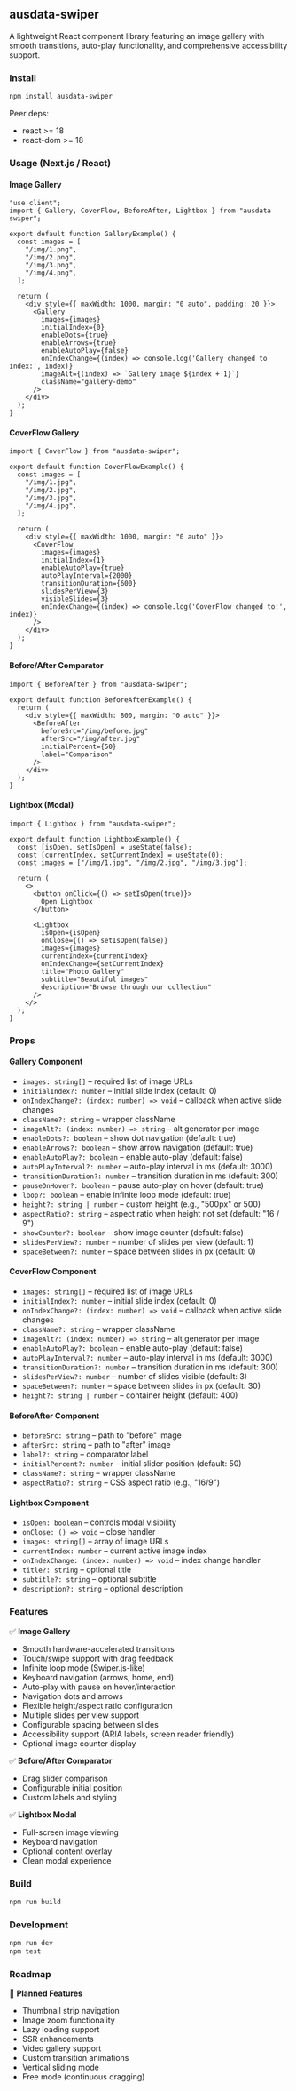 ## ausdata-swiper

A lightweight React component library featuring an image gallery with smooth transitions, auto-play functionality, and comprehensive accessibility support.

### Install

```bash
npm install ausdata-swiper
```

Peer deps:

- react >= 18
- react-dom >= 18

### Usage (Next.js / React)

#### Image Gallery

```tsx
"use client";
import { Gallery, CoverFlow, BeforeAfter, Lightbox } from "ausdata-swiper";

export default function GalleryExample() {
  const images = [
    "/img/1.png",
    "/img/2.png", 
    "/img/3.png",
    "/img/4.png",
  ];

  return (
    <div style={{ maxWidth: 1000, margin: "0 auto", padding: 20 }}>
      <Gallery
        images={images}
        initialIndex={0}
        enableDots={true}
        enableArrows={true}
        enableAutoPlay={false}
        onIndexChange={(index) => console.log('Gallery changed to index:', index)}
        imageAlt={(index) => `Gallery image ${index + 1}`}
        className="gallery-demo"
      />
    </div>
  );
}
```

#### CoverFlow Gallery

```tsx
import { CoverFlow } from "ausdata-swiper";

export default function CoverFlowExample() {
  const images = [
    "/img/1.jpg", 
    "/img/2.jpg", 
    "/img/3.jpg",
    "/img/4.jpg",
  ];

  return (
    <div style={{ maxWidth: 1000, margin: "0 auto" }}>
      <CoverFlow
        images={images}
        initialIndex={1}
        enableAutoPlay={true}
        autoPlayInterval={2000}
        transitionDuration={600}
        slidesPerView={3}
        visibleSlides={3}
        onIndexChange={(index) => console.log('CoverFlow changed to:', index)}
      />
    </div>
  );
}
```

#### Before/After Comparator

```tsx
import { BeforeAfter } from "ausdata-swiper";

export default function BeforeAfterExample() {
  return (
    <div style={{ maxWidth: 800, margin: "0 auto" }}>
      <BeforeAfter 
        beforeSrc="/img/before.jpg" 
        afterSrc="/img/after.jpg" 
        initialPercent={50}
        label="Comparison"
      />
    </div>
  );
}
```

#### Lightbox (Modal)

```tsx
import { Lightbox } from "ausdata-swiper";

export default function LightboxExample() {
  const [isOpen, setIsOpen] = useState(false);
  const [currentIndex, setCurrentIndex] = useState(0);
  const images = ["/img/1.jpg", "/img/2.jpg", "/img/3.jpg"];

  return (
    <>
      <button onClick={() => setIsOpen(true)}>
        Open Lightbox
      </button>
      
      <Lightbox
        isOpen={isOpen}
        onClose={() => setIsOpen(false)}
        images={images}
        currentIndex={currentIndex}
        onIndexChange={setCurrentIndex}
        title="Photo Gallery"
        subtitle="Beautiful images"
        description="Browse through our collection"
      />
    </>
  );
}
```

### Props

#### Gallery Component

- `images: string[]` – required list of image URLs
- `initialIndex?: number` – initial slide index (default: 0)
- `onIndexChange?: (index: number) => void` – callback when active slide changes
- `className?: string` – wrapper className
- `imageAlt?: (index: number) => string` – alt generator per image
- `enableDots?: boolean` – show dot navigation (default: true)
- `enableArrows?: boolean` – show arrow navigation (default: true)
- `enableAutoPlay?: boolean` – enable auto-play (default: false)
- `autoPlayInterval?: number` – auto-play interval in ms (default: 3000)
- `transitionDuration?: number` – transition duration in ms (default: 300)
- `pauseOnHover?: boolean` – pause auto-play on hover (default: true)
- `loop?: boolean` – enable infinite loop mode (default: true)
- `height?: string | number` – custom height (e.g., "500px" or 500)
- `aspectRatio?: string` – aspect ratio when height not set (default: "16 / 9")
- `showCounter?: boolean` – show image counter (default: false)
- `slidesPerView?: number` – number of slides per view (default: 1)
- `spaceBetween?: number` – space between slides in px (default: 0)

#### CoverFlow Component

- `images: string[]` – required list of image URLs
- `initialIndex?: number` – initial slide index (default: 0)
- `onIndexChange?: (index: number) => void` – callback when active slide changes
- `className?: string` – wrapper className
- `imageAlt?: (index: number) => string` – alt generator per image
- `enableAutoPlay?: boolean` – enable auto-play (default: false)
- `autoPlayInterval?: number` – auto-play interval in ms (default: 3000)
- `transitionDuration?: number` – transition duration in ms (default: 300)
- `slidesPerView?: number` – number of slides visible (default: 3)
- `spaceBetween?: number` – space between slides in px (default: 30)
- `height?: string | number` – container height (default: 400)

#### BeforeAfter Component

- `beforeSrc: string` – path to "before" image
- `afterSrc: string` – path to "after" image
- `label?: string` – comparator label
- `initialPercent?: number` – initial slider position (default: 50)
- `className?: string` – wrapper className
- `aspectRatio?: string` – CSS aspect ratio (e.g., "16/9")

#### Lightbox Component

- `isOpen: boolean` – controls modal visibility
- `onClose: () => void` – close handler
- `images: string[]` – array of image URLs
- `currentIndex: number` – current active image index
- `onIndexChange: (index: number) => void` – index change handler
- `title?: string` – optional title
- `subtitle?: string` – optional subtitle
- `description?: string` – optional description

### Features

✅ **Image Gallery**
- Smooth hardware-accelerated transitions
- Touch/swipe support with drag feedback
- Infinite loop mode (Swiper.js-like)
- Keyboard navigation (arrows, home, end)
- Auto-play with pause on hover/interaction
- Navigation dots and arrows
- Flexible height/aspect ratio configuration
- Multiple slides per view support
- Configurable spacing between slides
- Accessibility support (ARIA labels, screen reader friendly)
- Optional image counter display

✅ **Before/After Comparator**
- Drag slider comparison
- Configurable initial position
- Custom labels and styling

✅ **Lightbox Modal**
- Full-screen image viewing
- Keyboard navigation
- Optional content overlay
- Clean modal experience

### Build

```bash
npm run build
```

### Development

```bash
npm run dev
npm test
```

### Roadmap

🔄 **Planned Features**
- Thumbnail strip navigation
- Image zoom functionality
- Lazy loading support
- SSR enhancements
- Video gallery support
- Custom transition animations
- Vertical sliding mode
- Free mode (continuous dragging)
